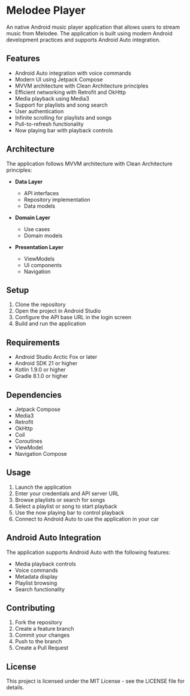 # Melodee Player

An native Android music player application that allows users to stream music from Melodee. The application is built using modern Android development practices and supports Android Auto integration.

## Features

- Android Auto integration with voice commands
- Modern UI using Jetpack Compose
- MVVM architecture with Clean Architecture principles
- Efficient networking with Retrofit and OkHttp
- Media playback using Media3
- Support for playlists and song search
- User authentication
- Infinite scrolling for playlists and songs
- Pull-to-refresh functionality
- Now playing bar with playback controls

## Architecture

The application follows MVVM architecture with Clean Architecture principles:

- **Data Layer**
  - API interfaces
  - Repository implementation
  - Data models

- **Domain Layer**
  - Use cases
  - Domain models

- **Presentation Layer**
  - ViewModels
  - UI components
  - Navigation

## Setup

1. Clone the repository
2. Open the project in Android Studio
3. Configure the API base URL in the login screen
4. Build and run the application

## Requirements

- Android Studio Arctic Fox or later
- Android SDK 21 or higher
- Kotlin 1.9.0 or higher
- Gradle 8.1.0 or higher

## Dependencies

- Jetpack Compose
- Media3
- Retrofit
- OkHttp
- Coil
- Coroutines
- ViewModel
- Navigation Compose

## Usage

1. Launch the application
2. Enter your credentials and API server URL
3. Browse playlists or search for songs
4. Select a playlist or song to start playback
5. Use the now playing bar to control playback
6. Connect to Android Auto to use the application in your car

## Android Auto Integration

The application supports Android Auto with the following features:

- Media playback controls
- Voice commands
- Metadata display
- Playlist browsing
- Search functionality

## Contributing

1. Fork the repository
2. Create a feature branch
3. Commit your changes
4. Push to the branch
5. Create a Pull Request

## License

This project is licensed under the MIT License - see the LICENSE file for details. 
